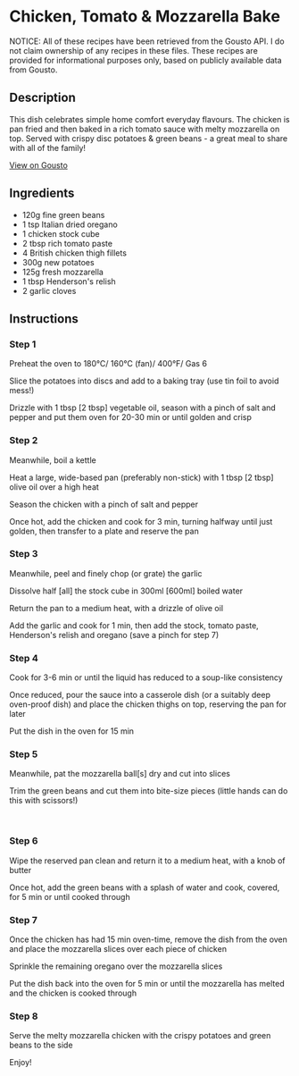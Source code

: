 # Chicken, Tomato & Mozzarella Bake

NOTICE: All of these recipes have been retrieved from the Gousto API. I do not claim ownership of any recipes in these files. These recipes are provided for informational purposes only, based on publicly available data from Gousto.

## Description

This dish celebrates simple home comfort everyday flavours. The chicken is pan fried and then baked in a rich tomato sauce with melty mozzarella on top. Served with crispy disc potatoes & green beans - a great meal to share with all of the family!

[View on Gousto](https://www.gousto.co.uk/recipes/cookbook/chicken-tomato-mozzarella-bake)

## Ingredients

- 120g fine green beans
- 1 tsp Italian dried oregano
- 1 chicken stock cube 
- 2 tbsp rich tomato paste
- 4 British chicken thigh fillets 
- 300g new potatoes
- 125g fresh mozzarella 
- 1 tbsp Henderson's relish 
- 2 garlic cloves 

## Instructions


### Step 1

Preheat the oven to 180&deg;C/ 160&deg;C (fan)/ 400&deg;F/ Gas 6


Slice the potatoes into discs and add to&nbsp;a baking tray (use tin foil to avoid mess!)


Drizzle with 1 tbsp <span class="text-danger">[2 tbsp]</span> vegetable oil, season&nbsp;with a pinch of salt and pepper and put them oven for 20-30 min or until golden and crisp


### Step 2

Meanwhile, boil a kettle


Heat a large, wide-based pan (preferably non-stick) with 1 tbsp <span class="text-danger">[2 tbsp]</span> olive oil over a high heat


Season the chicken with a pinch of salt and pepper


Once hot, add the chicken and cook for 3 min, turning halfway until just golden, then&nbsp;transfer to a plate and reserve the pan


### Step 3

Meanwhile, peel and finely chop (or grate) the garlic


Dissolve half <span class="text-danger">[all]</span> the stock cube in 300ml <span class="text-danger">[600ml]</span> boiled water &nbsp;


Return the pan to a medium heat, with a drizzle of olive oil&nbsp;


Add&nbsp;the garlic and cook for 1 min, then add the stock, tomato paste, Henderson's relish and oregano (save a pinch for step 7)


### Step 4

Cook for 3-6 min or until the liquid has reduced to a soup-like consistency


Once&nbsp;reduced, pour the sauce into a casserole dish (or a suitably deep oven-proof dish) and place the chicken thighs on top, reserving the pan for later


Put&nbsp;the dish in the oven for 15 min&nbsp;


### Step 5

Meanwhile, pat the mozzarella ball<span class="text-danger">[s]</span> dry and cut into slices&nbsp;


Trim the green beans and cut them into bite-size pieces (little hands can do this with scissors!)


&nbsp;


### Step 6

Wipe the reserved pan clean and return&nbsp;it to a medium heat, with a knob of butter


Once hot, add the green beans with a splash of water and cook, covered, for 5 min or until cooked through&nbsp;


### Step 7

Once the chicken has had 15 min oven-time, remove the dish from the oven and place the mozzarella slices over each piece of chicken


Sprinkle the remaining oregano over the mozzarella slices


Put the dish back into the oven for 5 min or until the mozzarella has melted and the chicken is cooked through

### Step 8

Serve the melty mozzarella chicken with the crispy potatoes and green beans to the side


Enjoy!

